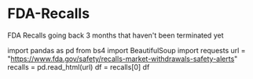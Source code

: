# FDA-Recalls
FDA Recalls going back 3 months that haven't been terminated yet

import pandas as pd
from bs4 import BeautifulSoup
import requests
url = "https://www.fda.gov/safety/recalls-market-withdrawals-safety-alerts"
recalls = pd.read_html(url)
df = recalls[0]
df
